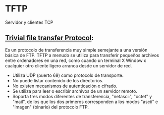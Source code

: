 # TFTP
Servidor y clientes TCP

## [Trivial file transfer Protocol](https://es.wikipedia.org/wiki/TFTP):

Es un protocolo de transferencia muy simple semejante a una versión 
básica de FTP. TFTP a menudo se utiliza para transferir pequeños 
archivos entre ordenadores en una red, como cuando un terminal X Window 
o cualquier otro cliente ligero arranca desde un servidor de red.


- Utiliza UDP (puerto 69) como protocolo de transporte.
- No puede listar contenido de los directorios.
- No existen mecanismos de autenticación o cifrado. 
- Se utiliza para leer o escribir archivos de un servidor remoto.
- Soporta tres modos diferentes de transferencia, "netascii", "octet" y 
"mail", de los que los dos primeros corresponden a los modos "ascii" e 
"imagen" (binario) del protocolo FTP.

